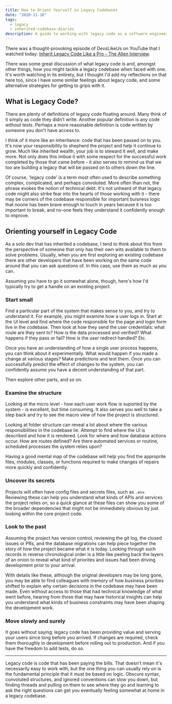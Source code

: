 ```yaml
---
title: How to Orient Yourself in Legacy Codebases
date: "2020-11-16"
tags:
  - legacy
  - inherited-codebase-diaries
description: A guide to working with legacy code as a software engineer. How to level up from junior to senior developer.
---
```


There was a thought-provoking episode of DevsLikeUs on YouTube that I watched today: [Inherit Legacy Code Like a Pro - The Allen Interview](https://www.youtube.com/watch?v=FGYE83KmoQ8&t=2753s).

There was some great discussion of what legacy code is and, amongst other things, how you might tackle a legacy codebase when faced with one. It's worth watching in its entirety, but I thought I'd add my reflections on that here too, since I have some similar feelings about legacy code, and some alternative strategies for getting to grips with it.

## What is Legacy Code?

There are plenty of definitions of legacy code floating around. Many think of it simply as code they didn't write. Another popular definition is any code without tests. Perhaps a more reasonable definition is code written by someone you don't have access to.

I think of it more like an inheritance: code that has been passed on to you. It's now your responsibility to shepherd the project and help it continue to grow. Much like inherited wealth, your job is to steward it well, and make more. Not only does this imbue it with some respect for the successful work completed by those that came before - it also serves to remind us that we too are building a legacy that will be passed on to others down the line.

Of course, 'legacy code' is a term most often used to describe something complex, complicated, and perhaps convoluted. More often than not, the phrase evokes the notion of technical debt. It's not unheard of that legacy code might also strike fear into the hearts of those working with it - there may be corners of the codebase responsible for important buisness logic that noone has been brave enough to touch in years because it is too important to break, and no-one feels they understand it confidently enough to improve.

## Orienting yourself in Legacy Code

As a solo dev that has inherited a codebase, I tend to think about this from the perspective of someone that only has their own wits available to them to solve problems. Usually, when you are first exploring an existing codebase there are other developers that have been working on the same code around that you can ask questions of. In this case, use them as much as you can.

Assuming you have to go it somewhat alone, though, here's how I'd typically try to get a handle on an existing project.

### Start small

Find a particular part of the system that makes sense to you, and try to understand it. For example, you might examine how a user logs in. Start at the UI level and find where the code responsible for the page and login form live in the codebase. Then look at how they send the user credentials: what route are they sent to? How is the data processed and verified? What happens if they pass or fail? How is the user redirect handled? Etc.

Once you have an understanding of how a single user process happens, you can think about it experimentally. What would happen if you made a change at various stages? Make predictions and test them. Once you can successfully predict the effect of changes to the system, you can confidently assume you have a decent understanding of that part.

Then explore other parts, and so on.

### Examine the structure

Looking at the micro level - how each user work flow is suported by the system - is excellent, but time consuming. It also serves you well to take a step back and try to see the macro view of how the project is structured.

Looking at folder structure can reveal a lot about where the various responsibilities in the codebase lie. Attempt to find where the UI is described and how it is rendered. Look for where and how database actions occur. How are routes defined? Are there automated services or routine, scheduled processes the system relies upon?

Having a good mental map of the codebase will help you find the approprite files, modules, classes, or functions required to make changes of repairs more quickly and confidently.

### Uncover its secrets

Projects will often have config files and secrets files, such as `.env`. Reviewing these can help you understand what kinds of APIs and services the project relies on, so a quick glance at these files can show you some of the broader dependencies that might not be immediately obvious by just looking within the core project code.

### Look to the past

Assuming the project has version control, reviewing the git log, the closed issues or PRs, and the database migrations can help piece together the story of how the project became what it is today. Looking through such records in reverse chronological order is a little like peeling back the layers of an onion to reveal what kind of priorites and issues had been driving development prior to your arrival.

With details like these, although the original developers may be long gone, you may be able to find colleagues with memory of how business priorities shifted to explain why certain decisions in the codebase may have been made. Even without access to those that had technical knowledge of what went before, hearing from those that may have historical insights can help you understand what kinds of business constraints may have been shaping the development work.

### Move slowly and surely

It goes without saying: legacy code has been providing value and serving your users since long before you arrived. If changes are required, check them thoroughly in development before rolling out to production. And if you have the freedom to add tests, do so.

---

Legacy code is code that has been paying the bills. That doesn't mean it's necessarily easy to work with, but the one thing you can usually rely on is the fundamental principle that it must be based on logic. Obscure syntax, convoluted structures, and ignored conventions can slow you down, but finding threads and pulling on them to see where they go and learning to ask the right questions can get you eventually feeling somewhat at home in a legacy codebase.
